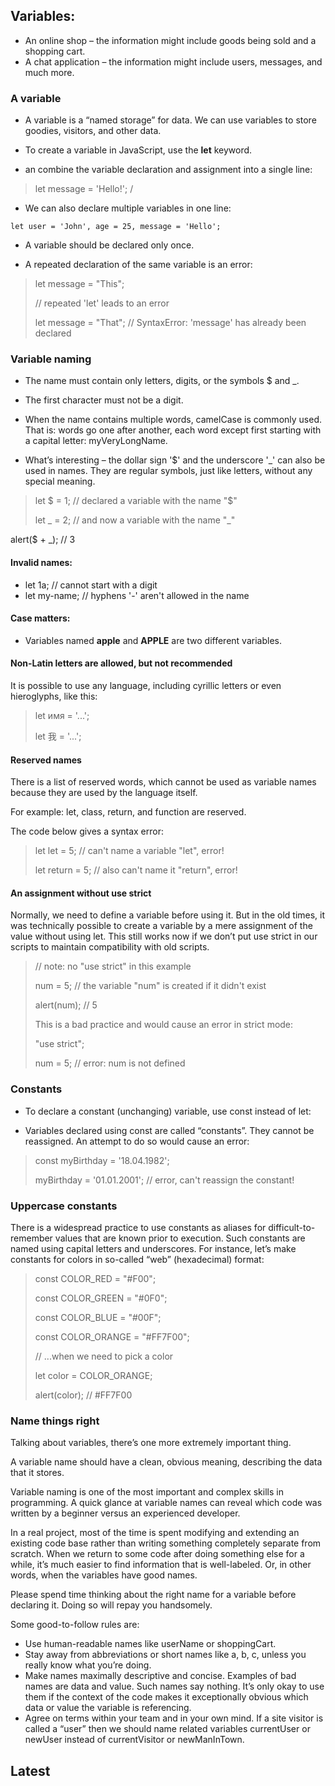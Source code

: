 ## Variables:

- An online shop – the information might include goods being sold and a shopping cart.
- A chat application – the information might include users, messages, and much more.

### A variable

- A variable is a “named storage” for data. We can use variables to store goodies, visitors, and other data.

- To create a variable in JavaScript, use the **let** keyword.
- an combine the variable declaration and assignment into a single line:

> let message = 'Hello!'; /

- We can also declare multiple variables in one line:

`let user = 'John', age = 25, message = 'Hello';`

- A variable should be declared only once.

- A repeated declaration of the same variable is an error:

> let message = "This";
>
> // repeated 'let' leads to an error
>
> let message = "That"; // SyntaxError: 'message' has already been declared

### Variable naming

- The name must contain only letters, digits, or the symbols $ and \_.
- The first character must not be a digit.
- When the name contains multiple words, camelCase is commonly used. That is: words go one after another, each word except first starting with a capital letter: myVeryLongName.

- What’s interesting – the dollar sign '$' and the underscore '\_' can also be used in names. They are regular symbols, just like letters, without any special meaning.

> let $ = 1; // declared a variable with the name "$"
>
> let _ = 2; // and now a variable with the name "_"

alert($ + \_); // 3

#### Invalid names:

- let 1a; // cannot start with a digit
- let my-name; // hyphens '-' aren't allowed in the name

#### Case matters:

- Variables named **apple** and **APPLE** are two different variables.

#### Non-Latin letters are allowed, but not recommended

It is possible to use any language, including cyrillic letters or even hieroglyphs, like this:

> let имя = '...';
>
> let 我 = '...';

#### Reserved names

There is a list of reserved words, which cannot be used as variable names because they are used by the language itself.

For example: let, class, return, and function are reserved.

The code below gives a syntax error:

> let let = 5; // can't name a variable "let", error!
>
> let return = 5; // also can't name it "return", error!

#### An assignment without use strict

Normally, we need to define a variable before using it. But in the old times, it was technically possible to create a variable by a mere assignment of the value without using let. This still works now if we don’t put use strict in our scripts to maintain compatibility with old scripts.

> // note: no "use strict" in this example
>
> num = 5; // the variable "num" is created if it didn't exist
>
> alert(num); // 5
>
> This is a bad practice and would cause an error in strict mode:
>
> "use strict";
>
> num = 5; // error: num is not defined

### Constants

- To declare a constant (unchanging) variable, use const instead of let:

- Variables declared using const are called “constants”. They cannot be reassigned. An attempt to do so would cause an error:

> const myBirthday = '18.04.1982';
>
> myBirthday = '01.01.2001'; // error, can't reassign the constant!

### Uppercase constants

There is a widespread practice to use constants as aliases for difficult-to-remember values that are known prior to execution.
Such constants are named using capital letters and underscores.
For instance, let’s make constants for colors in so-called “web” (hexadecimal) format:

> const COLOR_RED = "#F00";
>
> const COLOR_GREEN = "#0F0";
>
> const COLOR_BLUE = "#00F";
>
> const COLOR_ORANGE = "#FF7F00";
>
> // ...when we need to pick a color
>
> let color = COLOR_ORANGE;
>
> alert(color); // #FF7F00

### Name things right

Talking about variables, there’s one more extremely important thing.

A variable name should have a clean, obvious meaning, describing the data that it stores.

Variable naming is one of the most important and complex skills in programming. A quick glance at variable names can reveal which code was written by a beginner versus an experienced developer.

In a real project, most of the time is spent modifying and extending an existing code base rather than writing something completely separate from scratch. When we return to some code after doing something else for a while, it’s much easier to find information that is well-labeled. Or, in other words, when the variables have good names.

Please spend time thinking about the right name for a variable before declaring it. Doing so will repay you handsomely.

Some good-to-follow rules are:

- Use human-readable names like userName or shoppingCart.
- Stay away from abbreviations or short names like a, b, c, unless you really know what you’re doing.
- Make names maximally descriptive and concise. Examples of bad names are data and value. Such names say nothing. It’s only okay to use them if the context of the code makes it exceptionally obvious which data or value the variable is referencing.
- Agree on terms within your team and in your own mind. If a site visitor is called a “user” then we should name related variables currentUser or newUser instead of currentVisitor or newManInTown.

## Latest
